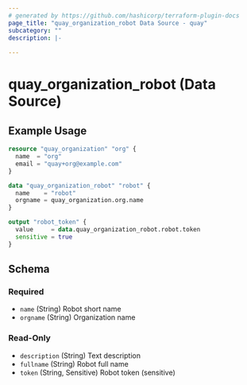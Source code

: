 ```yaml
---
# generated by https://github.com/hashicorp/terraform-plugin-docs
page_title: "quay_organization_robot Data Source - quay"
subcategory: ""
description: |-
  
---
```


# quay_organization_robot (Data Source)



## Example Usage

```terraform
resource "quay_organization" "org" {
  name  = "org"
  email = "quay+org@example.com"
}

data "quay_organization_robot" "robot" {
  name    = "robot"
  orgname = quay_organization.org.name
}

output "robot_token" {
  value     = data.quay_organization_robot.robot.token
  sensitive = true
}
```

<!-- schema generated by tfplugindocs -->
## Schema

### Required

- `name` (String) Robot short name
- `orgname` (String) Organization name

### Read-Only

- `description` (String) Text description
- `fullname` (String) Robot full name
- `token` (String, Sensitive) Robot token (sensitive)
